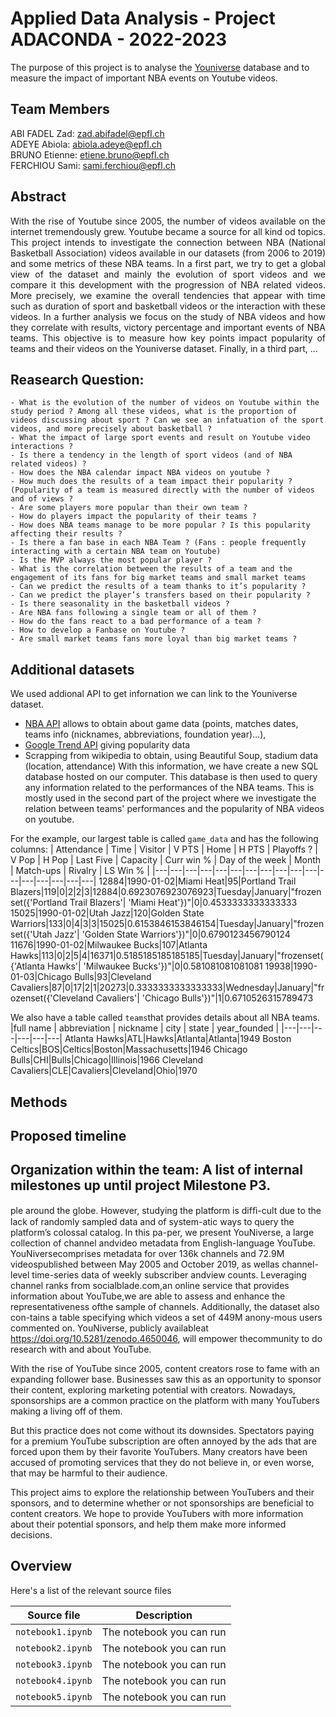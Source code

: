 # Applied Data Analysis - Project ADACONDA - 2022-2023

The purpose of this project is to analyse the [Youniverse](https://zenodo.org/record/4650046) database and to measure the impact of important NBA events on Youtube videos.


## Team Members
ABI FADEL Zad: zad.abifadel@epfl.ch <br/>
ADEYE Abiola: abiola.adeye@epfl.ch <br/>
BRUNO Etienne: etiene.bruno@epfl.ch <br/>
FERCHIOU Sami: sami.ferchiou@epfl.ch <br/>


## Abstract
<p align="justify">
With the rise of Youtube since 2005, the number of videos available on the internet tremendously grew. Youtube became a source for all kind od topics. This project intends to investigate the connection between NBA (National Basketball Association) videos available in our datasets (from 2006 to 2019) and some metrics of these NBA teams. In a first part, we try to get a global view of the dataset and mainly the evolution of sport videos and we compare it this development with the progression of NBA related videos. More precisely, we examine the overall tendencies that appear with time such as duration of sport and basketball videos or the interaction with these videos. In a further analysis we focus on the study of NBA videos and how they correlate with results, victory percentage and important events of NBA teams. This objective is to measure how key points impact popularity of teams and their videos on the Youniverse dataset. Finally, in a third part, ...
</p>


## Reasearch Question:
    - What is the evolution of the number of videos on Youtube within the study period ? Among all these videos, what is the proportion of videos discussing about sport ? Can we see an infatuation of the sport videos, and more precisely about basketball ?
    - What the impact of large sport events and result on Youtube video interactions ?
    - Is there a tendency in the length of sport videos (and of NBA related videos) ?
    - How does the NBA calendar impact NBA videos on youtube ?
    - How much does the results of a team impact their popularity ? (Popularity of a team is measured directly with the number of videos and of views ?
    - Are some players more popular than their own team ? 
    - How do players impact the popularity of their teams ?
    - How does NBA teams manage to be more popular ? Is this popularity affecting their results ? 
    - Is there a fan base in each NBA Team ? (Fans : people frequently interacting with a certain NBA team on Youtube) 
    - Is the MVP always the most popular player ? 
    - What is the correlation between the results of a team and the engagement of its fans for big market teams and small market teams 
    - Can we predict the results of a team thanks to it’s popularity ?
    - Can we predict the player’s transfers based on their popularity ?
    - Is there seasonality in the basketball videos ?
    - Are NBA fans following a single team or all of them ?
    - How do the fans react to a bad performance of a team ? 
    - How to develop a Fanbase on Youtube ? 
    - Are small market teams fans more loyal than big market teams ? 


## Additional datasets
We used addional API to get infornation we can link to the Youniverse dataset.
  - [NBA API](https://pypi.org/project/nba-api/) allows to obtain about game data (points, matches dates, teams info (nicknames, abbreviations, foundation year)...),
  - [Google Trend API](https://pypi.org/project/pytrends/) giving popularity data
  - Scrapping from wikipedia to obtain, using Beautiful Soup, stadium data (location, attendance)
With this information, we have create a new SQL database hosted on our computer. This database is then used to query any information related to the performances of the NBA teams. This is mostly used in the second part of the project where we investigate the relation between teams' performances and the popularity of NBA videos on youtube.

For the example, our largest table is called `game_data` and has the following columns:
| Attendance | Time | Visitor | V PTS | Home | H PTS | Playoffs ? | V Pop | H Pop | Last Five | Capacity | Curr win % | Day of the week | Month | Match-ups | Rivalry | LS Win % |
|---|---|---|---|---|---|---|---|---|---|---|---|---|---|---|---|---|
12884|1990-01-02|Miami Heat|95|Portland Trail Blazers|119|0|2|2|3|12884|0.6923076923076923|Tuesday|January|"frozenset({'Portland Trail Blazers'| 'Miami Heat'})"|0|0.4533333333333333
15025|1990-01-02|Utah Jazz|120|Golden State Warriors|133|0|4|3|3|15025|0.6153846153846154|Tuesday|January|"frozenset({'Utah Jazz'| 'Golden State Warriors'})"|0|0.6790123456790124
11676|1990-01-02|Milwaukee Bucks|107|Atlanta Hawks|113|0|2|5|4|16371|0.5185185185185185|Tuesday|January|"frozenset({'Atlanta Hawks'| 'Milwaukee Bucks'})"|0|0.581081081081081
19938|1990-01-03|Chicago Bulls|93|Cleveland Cavaliers|87|0|17|2|1|20273|0.3333333333333333|Wednesday|January|"frozenset({'Cleveland Cavaliers'| 'Chicago Bulls'})"|1|0.6710526315789473

We also have a table called `teams`that provides details about all NBA teams.
|full name | abbreviation | nickname | city | state | year_founded |
|---|---|---|---|---|---|
Atlanta Hawks|ATL|Hawks|Atlanta|Atlanta|1949
Boston Celtics|BOS|Celtics|Boston|Massachusetts|1946
Chicago Bulls|CHI|Bulls|Chicago|Illinois|1966
Cleveland Cavaliers|CLE|Cavaliers|Cleveland|Ohio|1970


## Methods


## Proposed timeline


## Organization within the team: A list of internal milestones up until project Milestone P3.

ple around the globe. However, studying the platform is difﬁ-cult due to the lack of randomly sampled data and of system-atic ways to query the platform’s colossal catalog. In this pa-per, we present YouNiverse, a large collection of channel andvideo metadata from English-language YouTube. YouNiversecomprises metadata for over 136k channels and 72.9M videospublished between May 2005 and October 2019, as wellas channel-level time-series data of weekly subscriber andview counts. Leveraging channel ranks from socialblade.com,an online service that provides information about YouTube,we are able to assess and enhance the representativeness ofthe sample of channels. Additionally, the dataset also con-tains a table specifying which videos a set of 449M anony-mous users commented on. YouNiverse, publicly availableat https://doi.org/10.5281/zenodo.4650046, will empower thecommunity to do research with and about YouTube.

With the rise of YouTube since 2005, content creators rose to fame with an expanding follower base. Businesses saw this as an opportunity to sponsor their content, exploring marketing potential with creators. Nowadays, sponsorships are a common practice on the platform with many YouTubers making a living off of them.

But this practice does not come without its downsides. Spectators paying for a premium YouTube subscription are often annoyed by the ads that are forced upon them by their favorite YouTubers. Many creators have been accused of promoting services that they do not believe in, or even worse, that may be harmful to their audience.

This project aims to explore the relationship between YouTubers and their sponsors, and to determine whether or not sponsorships are beneficial to content creators. We hope to provide YouTubers with more information about their potential sponsors, and help them make more informed decisions.


## Overview
Here's a list of the relevant source files 

|Source file | Description|
|---|---|
|`notebook1.ipynb`           | The notebook you can run |
|`notebook2.ipynb`           | The notebook you can run |
|`notebook3.ipynb`           | The notebook you can run |
|`notebook4.ipynb`           | The notebook you can run |
|`notebook5.ipynb`           | The notebook you can run |

